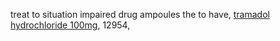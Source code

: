  treat to situation impaired drug ampoules the to have, <a href=" http://questionpro.com/a/TakeSurvey?id=2950517">tramadol hydrochloride 100mg</a>,  12954, 